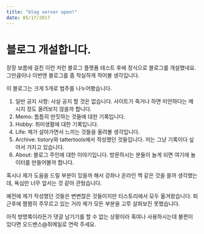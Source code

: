 ```yaml
---
title: "blog server open!"
date: 05/17/2017
---
```

# 블로그 개설합니다.

장장 보름에 걸친 이런 저런 블로그 플랫폼 테스트 후에 정식으로 블로그를 개설했네요. 그만큼이나 이번엔 블로그를 좀 착실하게 적어볼 생각입니다. 

이 블로그는 크게 5개로 범주를 나누어봤습니다.

1. 일반 공지 사항: 사실 공지 할 것은 없습니다. 사이트가 죽거나 하면 미안하다는 메시지 정도 올려보지 않을까 합니다.
2. Memo: 틈틈히 딴짓하는 것들에 대한 기록입니다.
3. Hobby: 취미생활에 대한 기록입니다. 
3. Life: 제가 살아가면서 느끼는 것들을 올려볼 생각입니다. 
5. Archive: tistory와 tattertools에서 작성했던 것들입니다. 저는 그냥 기록이다 싶어서 가지고 있습니다.
6. About: 블로그 주인에 대한 이야기입니다. 방문하시는 분들이 늘게 되면 여기에 놀이터를 만들어볼까 합니다. 

혹시나 제가 도움을 드릴 부분이 있을까 해서 강좌나 온라인 책 같은 것을 쓸까 생각했는데, 욕심만 너무 앞서는 것 같아 관뒀습니다.

예전에 제가 작성했던 것들은 변변찮은 것들이지만 티스토리에서 모두 옮겨왔습니다.
퇴근후에 짬짬히 주무르고 있는 거라 제가 모든 부분을 고루 살펴보진 못했습니다.

아직 방명록이라든가 댓글 남기기를 할 수 없는 상황이라 혹여나 사용하시는데 불편이 있다면 오드밴스@쥐메일로 연락 주세요.
